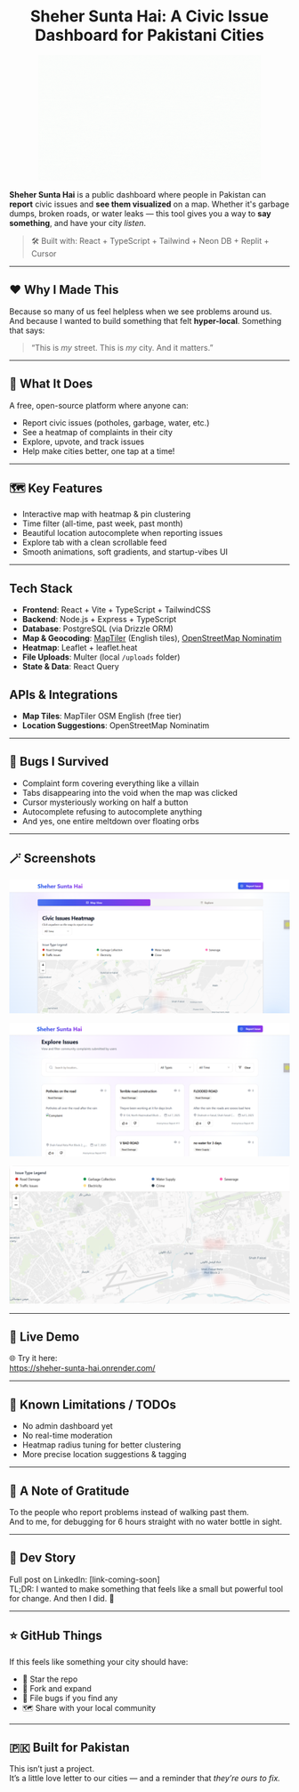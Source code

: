 <div align="center">
  
# Sheher Sunta Hai: A Civic Issue Dashboard for Pakistani Cities

</div>

<p align="center">
  <img src="shehersuntahai.gif" alt="Sheher Sunta Hai Banner" width="400"/>
</p>

**Sheher Sunta Hai** is a public dashboard where people in Pakistan can **report** civic issues and **see them visualized** on a map. Whether it's garbage dumps, broken roads, or water leaks — this tool gives you a way to **say something**, and have your city *listen*.

> 🛠️ Built with: React + TypeScript + Tailwind + Neon DB + Replit + Cursor

---

## ❤️ Why I Made This

Because so many of us feel helpless when we see problems around us.  
And because I wanted to build something that felt **hyper-local**. Something that says:

> “This is *my* street. This is *my* city. And it matters.”


---

## 📌 What It Does

A free, open-source platform where anyone can:
- Report civic issues (potholes, garbage, water, etc.)
- See a heatmap of complaints in their city
- Explore, upvote, and track issues
- Help make cities better, one tap at a time!

---

## 🗺️ Key Features

- Interactive map with heatmap & pin clustering  
- Time filter (all-time, past week, past month)  
- Beautiful location autocomplete when reporting issues  
- Explore tab with a clean scrollable feed  
- Smooth animations, soft gradients, and startup-vibes UI

---

## Tech Stack
- **Frontend**: React + Vite + TypeScript + TailwindCSS
- **Backend**: Node.js + Express + TypeScript
- **Database**: PostgreSQL (via Drizzle ORM)
- **Map & Geocoding**: [MapTiler](https://www.maptiler.com/) (English tiles), [OpenStreetMap Nominatim](https://nominatim.openstreetmap.org/)
- **Heatmap**: Leaflet + leaflet.heat
- **File Uploads**: Multer (local `/uploads` folder)
- **State & Data**: React Query

## APIs & Integrations
- **Map Tiles**: MapTiler OSM English (free tier)
- **Location Suggestions**: OpenStreetMap Nominatim

---

## 🐛 Bugs I Survived

- Complaint form covering everything like a villain  
- Tabs disappearing into the void when the map was clicked  
- Cursor mysteriously working on half a button  
- Autocomplete refusing to autocomplete anything  
- And yes, one entire meltdown over floating orbs

---

## 🪄 Screenshots

<p align="center">
  <img src="screenshots/shehersuntahai-mapview.png" alt="Sheher Sunta Hai map"/>
</p>
<p align="center">
  <img src="screenshots/shehersuntahai-exploreview.png" alt="Sheher Sunta Hai explore"/>
</p>
<p align="center">
  <img src="screenshots/shehersuntahai-heatmap.png" alt="Sheher Sunta Hai heatmap"/>
</p>

---

## 💖 Live Demo

🌐 Try it here:  
https://sheher-sunta-hai.onrender.com/

---

## 🚧 Known Limitations / TODOs

- No admin dashboard yet  
- No real-time moderation  
- Heatmap radius tuning for better clustering  
- More precise location suggestions & tagging  

---

## 🙏 A Note of Gratitude

To the people who report problems instead of walking past them.  
And to me, for debugging for 6 hours straight with no water bottle in sight.

---

## 🧵 Dev Story

Full post on LinkedIn: [link-coming-soon]  
TL;DR: I wanted to make something that feels like a small but powerful tool for change. And then I did. 💫

---

## ⭐ GitHub Things

If this feels like something your city should have:

- 🌟 Star the repo  
- 🍴 Fork and expand  
- 🐞 File bugs if you find any  
- 🗺️ Share with your local community

---

## 🇵🇰  Built for Pakistan

This isn’t just a project.  
It’s a little love letter to our cities — and a reminder that *they’re ours to fix.*

